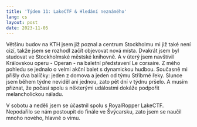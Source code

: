 ```yaml
---
title: 'Týden 11: LakeCTF & Hledání neznámého'
lang: cs
layout: post
date: 2023-11-05
---
```


Většinu budov na KTH jsem již poznal a centrum Stockholmu mi již také není cizí, takže jsem se rozhodl začít objevovat nová místa. Dvakrát jsem byl studovat ve Stockholmské městské knihovně. A v úterý jsem navštívil Královskou operu - Operan - na baletní představení Le corsaire. Z mého pohledu se jednalo o velmi akční balet s dynamickou hudbou. Současně mi přišly dva balíčky: jeden z domova a jeden od týmu Stříbrné řeky. Slunce jsem během týdne neviděl ani jednou, zato pět dní v týdnu pršelo. A musím přiznat, že počasí spolu s některými událostmi dokáže podpořit melancholickou náladu.

V sobotu a neděli jsem se účastnil spolu s RoyalRopper LakeCTF. Nepodařilo se nám postoupit do finále ve Švýcarsku, zato jsem se naučil mnoho nového, hlavně o vimu.